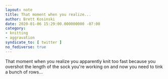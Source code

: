 ```yaml
---
layout: note
title: That moment when you realize...
author: Brett Kosinski
date: 2020-01-06 15:29:00.000000000 -07:00
category:
- knitting
- aggravation
syndicate_to: [ twitter ]
no_fediverse: true
---
```

That moment when you realize you apparently knit too fast because you overshot the length of the sock you're working on and now you need to tink a bunch of rows...
